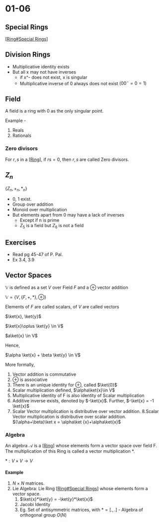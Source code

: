 # 01-06


## Special Rings

[[Ring#Special Rings]]

## Division Rings

- Multiplicative identity exists
- But all x may not have inverses
  - if x^- does not exist, x is singular
  - Multiplicative inverse of 0 always does not exist ($00^- = 0 = 1$)

## Field

A field is a ring with 0 as the only singular point.

Example -
1. Reals
2. Rationals

### Zero divisors

For $r,s$ in a [[Ring]], if $rs=0$, then $r,s$ are called Zero divisors.

## $Z_n$

$\{Z_n, +_n, *_n\}$

- 0, 1 exist.
- Group over addition
- Monoid over multiplication
- But elements apart from 0 may have a lack of inverses
  - Except if n is prime
  - $Z_5$ is a field but $Z_6$ is not a field

## Exercises

- Read pg 45-47 of P. Pal. 
- Ex 3.4, 3.9

## Vector Spaces

$\mathbb{V}$ is defined as a set $V$ over Field $F$ and a $\oplus$ vector addition

$\mathbb{V} = \{V, \{F, +, *\}, \oplus\}$

Elements of $F$ are called scalars, of $V$ are called vectors

$\ket{x}, \ket{y}$

$\ket{x}\oplus \ket{y} \in V$

$a\ket{x} \in V$

Hence,

$\alpha \ket{x} + \beta \ket{y} \in V$

More formally,

1. Vector addition is commutative
2. $\oplus$ is associative
3. There is an unique identity for $\oplus$, called $\ket{0}$
4. Scalar multiplication defined, $\alpha\ket{x}\in V$
5. Multiplicative identity of F is also identity of Scalar multiplication
6. Additive inverse exists, denoted by $-\ket{x}$. Further, $-\ket{x} = -1 \ket{x}$
7. Scalar Vector multiplication is distributive over vector addition.
8.Scalar Vector multiplication is distributive over scalar addition. $(\alpha+\beta)\ket x = \alpha\ket {x}+\alpha\ket{x}$

### Algebra

An algebra $\mathcal{A}$ is a [[Ring]] whose elements form a vector space over field F. The multiplication of this Ring is called a vector multiplication $*$.

$*: V\times V \rightarrow V$

#### Example 
1. $N\times N$ matrices.
2. Lie Algebra: Lie Ring [[Ring#Special Rings]] whose elements form a vector space.
   1. $\ket{x}*\ket{y} = -\ket{y}*\ket{x}$
   2. Jacobi Identity
   3. Eg. Set of antisymmetric matrices, with $* = [.,.]$ - Algebra of orthogonal group $O(N)$

[//begin]: # "Autogenerated link references for markdown compatibility"
[Ring#Special Rings]: Ring "Rings"
[Ring]: Ring "Rings"
[//end]: # "Autogenerated link references"
[//begin]: # "Autogenerated link references for markdown compatibility"
[Ring#Special Rings]: Ring "Rings"
[Ring]: Ring "Rings"
[Ring]: Ring "Rings"
[Ring#Special Rings]: Ring "Rings"
[//end]: # "Autogenerated link references"
